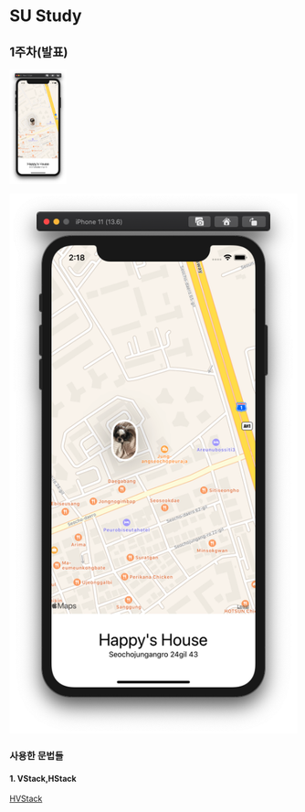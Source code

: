 # SU Study





## 1주차(발표)

<img src="./image/1stHW.png"  width="100" height = "200"/>

![1stHW](./image/1stHW.png)




### 사용한 문법들

#### 1. VStack,HStack 
[HVStack](./subReadme/HStackVStack.md)




